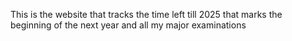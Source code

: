 This is the website that tracks the time left till 2025 that marks the beginning of the next year and all my major examinations
